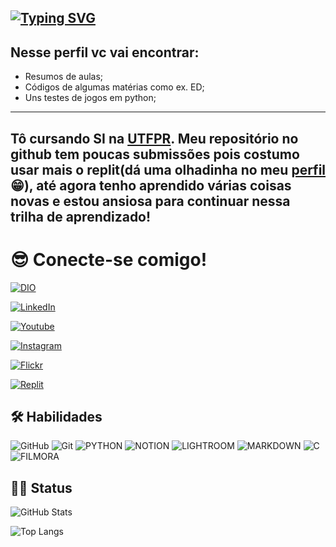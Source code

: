 [![Typing SVG](https://readme-typing-svg.herokuapp.com/?font=Madimi+One&pause=1000&color=FF00FF&size=35&center=true&vCenter=true&width=1000&lines=OIEE,+PODE+ME+CHAMAR+DE+DANI++!!;TENHO+19+ANOS;Sou+Maringaense,+vivendo+em+Curitiba;BEM+VINDO(A)+AO+MEU+GITHUB++;vsf,+tmj😎🤙)](https://git.io/typing-svg)
-----

## Nesse perfil vc vai encontrar:
- Resumos de aulas;
- Códigos de algumas matérias como ex. ED;
- Uns testes de jogos em python;

---

Tô cursando SI na [UTFPR](https://www.utfpr.edu.br/). Meu repositório no github tem poucas submissões pois costumo usar mais o replit(dá uma olhadinha no meu [perfil](https://replit.com/@THAYSSA-DANIELE)😁), até agora tenho aprendido várias coisas novas e **estou ansiosa para continuar nessa trilha de aprendizado!** 
---------



# 😎 Conecte-se comigo!
[![DIO](https://img.shields.io/badge/MEU%20%20PERFIL%20DA%20DIO-4B0082?style=for-the-badge&logo=&logoColor=0000CD)](https://www.dio.me/users/romao_34176)

[![LinkedIn](https://img.shields.io/badge/LinkedIn-f8f8f2?style=for-the-badge&logo=linkedin&logoColor=0000CD)](https://www.linkedin.com/in/thayssa-rom%C3%A3o-31a94424b/)


[![Youtube](https://img.shields.io/badge/youtube-f8f8f2?style=for-the-badge&logo=Youtube&logoColor=FF1493)](https://www.youtube.com/channel/UClQiSpJoE2PMe_pR0WITLzg)

[![Instagram](https://img.shields.io/badge/Instagram-f8f8f2?style=for-the-badge&logo=Instagram&logoColor=FF1493)](https://www.instagram.com/thadar.y/)

[![Flickr](https://img.shields.io/badge/Flickr-f8f8f2?style=for-the-badge&logo=Flickr&logoColor=4F4F4F)](https://www.flickr.com/people/197358423@N08/)

[![Replit](https://img.shields.io/badge/Replit-f8f8f2?style=for-the-badge&logo=replit&logoColor=#D2691E)](https://replit.com/@THAYSSA-DANIELE)



## 🛠 Habilidades


![GitHub](https://img.shields.io/badge/GitHub-100000?style=for-the-badge&logo=github&logoColor=white)
![Git](https://img.shields.io/badge/Git-E34F26?style=for-the-badge&logo=git&logoColor=white)
![PYTHON](https://img.shields.io/badge/PYTHON-00008B?style=for-the-badge&logo=PYTHON&logoColor=white) 
![NOTION](https://img.shields.io/badge/NOTION-00000B?style=for-the-badge&logo=NOTION&logoColor=white)
![LIGHTROOM](https://img.shields.io/badge/adobe%20LIGHTROOM-191970?style=for-the-badge&logo=adobe%20lightroom&logoColor=white)
![MARKDOWN](https://img.shields.io/badge/MARKDOWN-000000?style=for-the-badge&logo=MARKDOWN&logoColor=white)
![C](https://img.shields.io/badge/C-E34F26?style=for-the-badge&logo=C&logoColor=white)
![FILMORA](https://img.shields.io/badge/WONDERSHARE%20FILMORA-00BFFF?style=for-the-badge&logo=WONDERSHARE%20FILMORA&logoColor=white)


## 👨‍💻 Status

![GitHub Stats](https://github-readme-stats.vercel.app/api?username=thayssaromao&theme=transparent&bg_color=000&border_color=30A3DC&show_icons=true&icon_color=30A3DC&title_color=E94D5F&text_color=FFF)

![Top Langs](https://github-readme-stats-git-masterrstaa-rickstaa.vercel.app/api/top-langs/?username=thayssaromao&bg_color=000&border_color=30A3DC&title_color=E94D5F&text_color=FFF)
